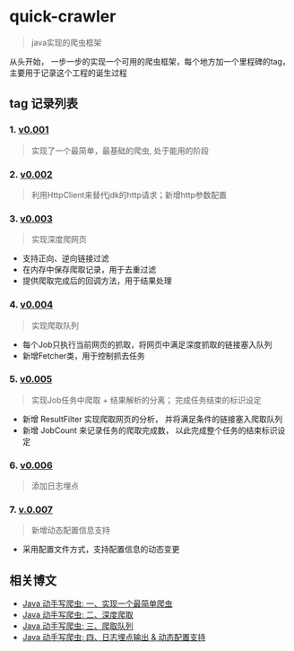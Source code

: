 # quick-crawler
> java实现的爬虫框架

从头开始， 一步一步的实现一个可用的爬虫框架，每个地方加一个里程碑的tag，主要用于记录这个工程的诞生过程



## tag 记录列表

### 1. [v0.001](https://github.com/liuyueyi/quick-crawler/releases/tag/v0.001)

> 实现了一个最简单，最基础的爬虫, 处于能用的阶段


### 2. [v0.002](https://github.com/liuyueyi/quick-crawler/releases/tag/v0.002)

> 利用HttpClient来替代jdk的http请求；新增http参数配置


### 3. [v0.003](https://github.com/liuyueyi/quick-crawler/releases/tag/v0.003)

> 实现深度爬网页

- 支持正向、逆向链接过滤
- 在内存中保存爬取记录，用于去重过滤
- 提供爬取完成后的回调方法，用于结果处理


### 4. [v0.004](https://github.com/liuyueyi/quick-crawler/releases/tag/v0.004)

> 实现爬取队列

- 每个Job只执行当前网页的抓取，将网页中满足深度抓取的链接塞入队列
- 新增Fetcher类，用于控制抓去任务


### 5. [v0.005](https://github.com/liuyueyi/quick-crawler/releases/tag/v0.005)

> 实现Job任务中爬取 + 结果解析的分离； 完成任务结束的标识设定

- 新增 ResultFilter 实现爬取网页的分析， 并将满足条件的链接塞入爬取队列
- 新增 JobCount 来记录任务的爬取完成数， 以此完成整个任务的结束标识设定


### 6. [v0.006](https://github.com/liuyueyi/quick-crawler/releases/tag/v0.006)

> 添加日志埋点


### 7. [v.0.007](https://github.com/liuyueyi/quick-crawler/releases/tag/v0.007)

> 新增动态配置信息支持

- 采用配置文件方式，支持配置信息的动态变更

## 相关博文

- [Java 动手写爬虫: 一、实现一个最简单爬虫](http://zbang.online:8080/articles/2017/07/05/1499239054423.html)
- [Java 动手写爬虫: 二、深度爬取](http://zbang.online:8080/articles/2017/07/05/1499239349163.html)
- [Java 动手写爬虫: 三、爬取队列](http://zbang.online:8080/articles/2017/07/07/1499401540323.html)
- [Java 动手写爬虫: 四、日志埋点输出 & 动态配置支持](http://zbang.online:8080/articles/2017/07/27/1501130050920.html)

